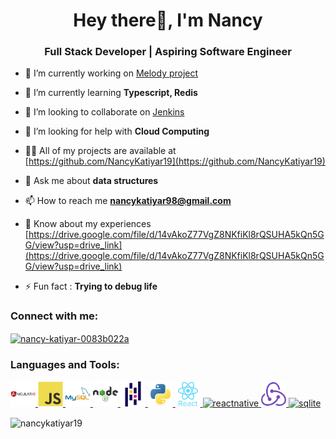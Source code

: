 <h1 align="center">Hey there👋, I'm Nancy</h1>
<h3 align="center">Full Stack Developer | Aspiring Software Engineer</h3>

- 🔭 I’m currently working on [Melody project](https://github.com/NancyKatiyar19/melody)

- 🌱 I’m currently learning **Typescript, Redis**

- 👯 I’m looking to collaborate on [Jenkins](https://www.jenkins.io/)

- 🤝 I’m looking for help with **Cloud Computing**

- 👨‍💻 All of my projects are available at [https://github.com/NancyKatiyar19](https://github.com/NancyKatiyar19)

- 💬 Ask me about **data structures**

- 📫 How to reach me **nancykatiyar98@gmail.com**

- 📄 Know about my experiences [https://drive.google.com/file/d/14vAkoZ77VgZ8NKfiKl8rQSUHA5kQn5GG/view?usp=drive_link](https://drive.google.com/file/d/14vAkoZ77VgZ8NKfiKl8rQSUHA5kQn5GG/view?usp=drive_link)

- ⚡ Fun fact : **Trying to debug life**

<h3 align="left">Connect with me:</h3>
<p align="left">
<a href="https://linkedin.com/in/nancy-katiyar-0083b022a" target="blank"><img align="center" src="https://raw.githubusercontent.com/rahuldkjain/github-profile-readme-generator/master/src/images/icons/Social/linked-in-alt.svg" alt="nancy-katiyar-0083b022a" height="30" width="40" /></a>
</p>

<h3 align="left">Languages and Tools:</h3>
<p align="left"> <a href="https://angular.io" target="_blank" rel="noreferrer"> <img src="https://raw.githubusercontent.com/devicons/devicon/master/icons/angularjs/angularjs-original-wordmark.svg" alt="angularjs" width="40" height="40"/> </a> <a href="https://developer.mozilla.org/en-US/docs/Web/JavaScript" target="_blank" rel="noreferrer"> <img src="https://raw.githubusercontent.com/devicons/devicon/master/icons/javascript/javascript-original.svg" alt="javascript" width="40" height="40"/> </a> <a href="https://www.mysql.com/" target="_blank" rel="noreferrer"> <img src="https://raw.githubusercontent.com/devicons/devicon/master/icons/mysql/mysql-original-wordmark.svg" alt="mysql" width="40" height="40"/> </a> <a href="https://nodejs.org" target="_blank" rel="noreferrer"> <img src="https://raw.githubusercontent.com/devicons/devicon/master/icons/nodejs/nodejs-original-wordmark.svg" alt="nodejs" width="40" height="40"/> </a> <a href="https://pandas.pydata.org/" target="_blank" rel="noreferrer"> <img src="https://raw.githubusercontent.com/devicons/devicon/2ae2a900d2f041da66e950e4d48052658d850630/icons/pandas/pandas-original.svg" alt="pandas" width="40" height="40"/> </a> <a href="https://www.python.org" target="_blank" rel="noreferrer"> <img src="https://raw.githubusercontent.com/devicons/devicon/master/icons/python/python-original.svg" alt="python" width="40" height="40"/> </a> <a href="https://reactjs.org/" target="_blank" rel="noreferrer"> <img src="https://raw.githubusercontent.com/devicons/devicon/master/icons/react/react-original-wordmark.svg" alt="react" width="40" height="40"/> </a> <a href="https://reactnative.dev/" target="_blank" rel="noreferrer"> <img src="https://reactnative.dev/img/header_logo.svg" alt="reactnative" width="40" height="40"/> </a> <a href="https://redux.js.org" target="_blank" rel="noreferrer"> <img src="https://raw.githubusercontent.com/devicons/devicon/master/icons/redux/redux-original.svg" alt="redux" width="40" height="40"/> </a> <a href="https://www.sqlite.org/" target="_blank" rel="noreferrer"> <img src="https://www.vectorlogo.zone/logos/sqlite/sqlite-icon.svg" alt="sqlite" width="40" height="40"/> </a> </p>

<p><img align="center" src="https://github-readme-stats.vercel.app/api/top-langs?username=nancykatiyar19&show_icons=true&locale=en&layout=compact" alt="nancykatiyar19" /></p>
